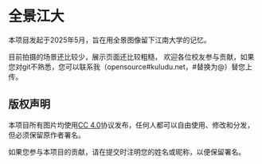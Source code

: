 # 全景江大

本项目发起于2025年5月，旨在用全景图像留下江南大学的记忆。

目前拍摄的场景还比较少，展示页面还比较粗糙， 欢迎各位校友参与贡献，如果您对git不熟悉，您可以联系我（opensource#kuludu.net，#替换为@）替您上传。

## 版权声明

本项目所有图片均使用[CC 4.0](https://creativecommons.org/licenses/by/4.0/deed.zh-hans)协议发布，任何人都可以自由使用、修改和分发，但必须保留原作者署名。

如果您参与本项目的贡献，请在提交时注明您的姓名或昵称，以便保留署名。
